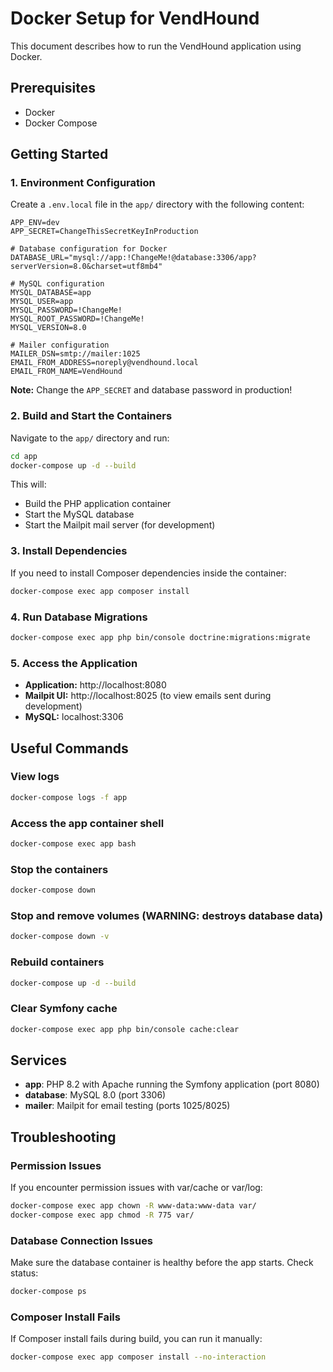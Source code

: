 # Docker Setup for VendHound

This document describes how to run the VendHound application using Docker.

## Prerequisites

- Docker
- Docker Compose

## Getting Started

### 1. Environment Configuration

Create a `.env.local` file in the `app/` directory with the following content:

```env
APP_ENV=dev
APP_SECRET=ChangeThisSecretKeyInProduction

# Database configuration for Docker
DATABASE_URL="mysql://app:!ChangeMe!@database:3306/app?serverVersion=8.0&charset=utf8mb4"

# MySQL configuration
MYSQL_DATABASE=app
MYSQL_USER=app
MYSQL_PASSWORD=!ChangeMe!
MYSQL_ROOT_PASSWORD=!ChangeMe!
MYSQL_VERSION=8.0

# Mailer configuration
MAILER_DSN=smtp://mailer:1025
EMAIL_FROM_ADDRESS=noreply@vendhound.local
EMAIL_FROM_NAME=VendHound
```

**Note:** Change the `APP_SECRET` and database password in production!

### 2. Build and Start the Containers

Navigate to the `app/` directory and run:

```bash
cd app
docker-compose up -d --build
```

This will:
- Build the PHP application container
- Start the MySQL database
- Start the Mailpit mail server (for development)

### 3. Install Dependencies

If you need to install Composer dependencies inside the container:

```bash
docker-compose exec app composer install
```

### 4. Run Database Migrations

```bash
docker-compose exec app php bin/console doctrine:migrations:migrate
```

### 5. Access the Application

- **Application:** http://localhost:8080
- **Mailpit UI:** http://localhost:8025 (to view emails sent during development)
- **MySQL:** localhost:3306

## Useful Commands

### View logs
```bash
docker-compose logs -f app
```

### Access the app container shell
```bash
docker-compose exec app bash
```

### Stop the containers
```bash
docker-compose down
```

### Stop and remove volumes (WARNING: destroys database data)
```bash
docker-compose down -v
```

### Rebuild containers
```bash
docker-compose up -d --build
```

### Clear Symfony cache
```bash
docker-compose exec app php bin/console cache:clear
```

## Services

- **app**: PHP 8.2 with Apache running the Symfony application (port 8080)
- **database**: MySQL 8.0 (port 3306)
- **mailer**: Mailpit for email testing (ports 1025/8025)

## Troubleshooting

### Permission Issues

If you encounter permission issues with var/cache or var/log:

```bash
docker-compose exec app chown -R www-data:www-data var/
docker-compose exec app chmod -R 775 var/
```

### Database Connection Issues

Make sure the database container is healthy before the app starts. Check status:

```bash
docker-compose ps
```

### Composer Install Fails

If Composer install fails during build, you can run it manually:

```bash
docker-compose exec app composer install --no-interaction
```

